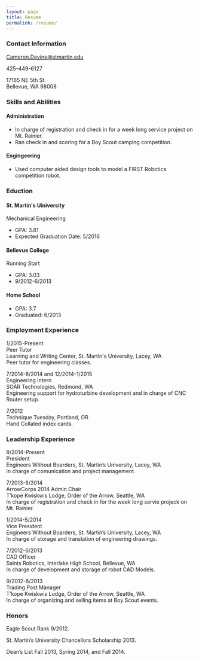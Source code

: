 ```yaml
---
layout: page
title: Resume
permalink: /resume/
---
```


### Contact Information

[Cameron.Devine@stmartin.edu](Cameron.Devine@stmartin.edu)

425-449-6127

17165 NE 5th St.  
Bellevue, WA 98008

### Skills and Abilities

#### Administration

+ In charge of registration and check in for a week long service project on Mt. Rainier.
+ Ran check in and scoring for a Boy Scout camping competition.

#### Engingeering

+ Used computer aided design tools to model a FIRST Robotics competition robot.

### Eduction

#### St. Martin's Uiniversity
Mechanical Engineering

+ GPA: 3.81  
+ Expected Graduation Date: 5/2016

#### Bellevue College
Running Start

+ GPA: 3.03  
+ 9/2012-6/2013

#### Home School

+ GPA: 3.7  
+ Graduated: 6/2013

### Employment Experience

1/2015-Present  
Peer Tutor  
Learning and Writing Center, St. Martin's University, Lacey, WA  
Peer tutor for engineering classes.  

7/2014-8/2014 and 12/2014-1/2015  
Engineering Intern  
SOAR Technologies, Redmond, WA  
Engineering support for hydroturbine development and in charge of CNC Router setup.

7/2012  
Technique Tuesday, Portland, OR  
Hand Collated index cards.  

### Leadership Experience

8/2014-Present  
President  
Engineers Without Boarders, St. Martin’s University, Lacey, WA  
In charge of comunication and project management.  

7/2013-8/2014  
ArrowCorps 2014 Admin Chair  
T’kope Kwiskwis Lodge, Order of the Arrow, Seattle, WA  
In charge of registration and check in for the week long servie projeck on Mt. Rainier.

1/2014-5/2014  
Vice President  
Engineers Without Boarders, St. Martin’s University, Lacey, WA  
In charge of storage and translation of engineering drawings.

7/2012-6/2013  
CAD Officer  
Saints Robotics, Interlake High School, Bellevue, WA  
In charge of development and storage of robot CAD Models.  

9/2012-6/2013  
Trading Post Manager  
T’kope Kwiskwis Lodge, Order of the Arrow, Seattle, WA  
In charge of organizing and selling items at Boy Scout events.  

### Honors

Eagle Scout Rank 9/2012.

St. Martin’s University Chancellors Scholarship 2013.

Dean’s List Fall 2013, Spring 2014, and Fall 2014.
